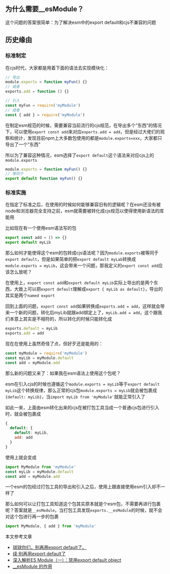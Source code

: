 ## 为什么需要__esModule？
这个问题的答案很简单：为了解决esm中的export default和cjs不兼容的问题

## 历史缘由
### 标准制定
在cjs时代，大家都是用着下面的语法去实现模块化：
```js
// 导出
module.exports = function myFun() {}
// 或者
exports.add = function () {}

// 引入
const myFun = require('myModule')
// 或者
const { add } = require('myModule')
```
在制定esm规范的时候，需要兼容当前流行的cjs规范，在导出多个“东西”的情况下，可以使用`export const add`来对应`exports.add = add`，但是经过大佬们的观察和统计，发现目前npm上大多数包使用的都是`module.exports=xxx`，大家都只导出了一个“东西”

所以为了兼容这种情况，esm选择了`export default`这个语法来对应cjs上的`module.exports`
```js
module.exports = function myFun() {}
// 等同于
export default function myFun() {}
```
### 标准实施
在指定了标准之后，在使用的时候如何能够兼容旧有的逻辑呢？在esm还没有被node和浏览器完全支持之前，esm就需要被转化成cjs规范以使得使用新语法的库能用

比如现在有一个使用esm语法写的包
```js
export const add = () => {}
export default myLib
```
那么如何才能使得这个esm的包转成cjs语法呢？因为`module.exports`被等同于`export default`，但是如果简单的把`export default myLab`转换成`module.exports = myLib`，这会带来一个问题，那我定义的`export const add`应该怎么放呢？

在使用上，`export const add`和`export default myLib`实际上导出的是两个东西，大致上可以把`export default`理解成`export { myLib as default}`，导出的其实是两个`named export`

回到上面的问题，`export const add`如果转换成`exports.add = add`，这样就会带来一个新的问题，转化后myLib就跟add绑定上了，`myLib.add = add`，这个跟我们本意上其实是不相符的，所以转化的时候只能转化成
```js
exports.default = myLib
exports.add = add
```
现在在使用上虽然奇怪了点，但好歹还是能用的：
```js
const myModule = require('myModule')
const myLib = myModule.default
const add = myModule.add
```
那么新的问题又来了：如果我在esm语法上使用这个包呢？

esm在引入cjs的时候也遵循这个`module.exports = myLib`等于`export default myLib`这个转换规律，那么正常的cjs包`module.exports = myLib`就会被包裹成`{default: myLib}`，当`import myLib from 'myModule'`就能正常引入了

如此一来，上面由esm转化出来的cjs在被打包工具当成一个普通cjs包进行引入时，就会被包裹成
```js
{
  default: {
    default: myLib,
    add: add
  }
}
```
使用上就会变成
```js
import MyModule from 'myModule'
const myLib = myModule.default
const add = myModule.add
```
一个esm的包经过打包工具的导出和引入之后，使用上跟直接使用esm引入却不一样了

那么如何可以让打包工具知道这个包其实原本就是个esm包，不需要再进行包裹呢？答案就是`__esModule`，当打包工具发现`exports.__esModule`的时候，就不会对这个包进行再一步的包裹
```js
import MyModule, { add } from 'myModule'
```

本文参考文章
- [球球你们，别再用export default了。](https://zhuanlan.zhihu.com/p/97737035)
- [续·别再用export default了](https://zhuanlan.zhihu.com/p/98101010)
- [深入解析ES Module（一）：禁用export default object](https://zhuanlan.zhihu.com/p/40733281)
- [__esModule 的作用](https://toyobayashi.github.io/2020/06/29/ESModule/)